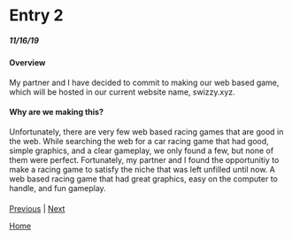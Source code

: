 # Entry 2
##### 11/16/19

#### Overview
  My partner and I have decided to commit to making our web based game, which will be hosted in our current website name, swizzy.xyz. 
  
#### Why are we making this?
  Unfortunately, there are very few web based racing games that are good in the web. While searching the web for a car racing game that had good, simple graphics, and a clear gameplay, we only found a few, but none of them were perfect. Fortunately, my partner and I found the opportunitiy to make a racing game to satisfy the niche that was left unfilled until now. A web based racing game that had great graphics, easy on the computer to handle, and fun gameplay.
  
#### 
[Previous](entry01.md) | [Next](entry03.md)

[Home](../README.md)
